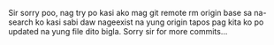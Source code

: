 Sir sorry poo, nag try po kasi ako mag git remote rm origin base sa na-search ko kasi sabi daw nageexist na yung origin tapos pag kita ko po updated na yung file dito bigla. Sorry sir for more commits...
